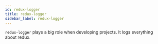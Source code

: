 ```yaml
---
id: redux-logger
title: redux-logger
sidebar_label: redux-logger
---
```


`redux-logger` plays a big role when developing projects. It logs everything about redux.